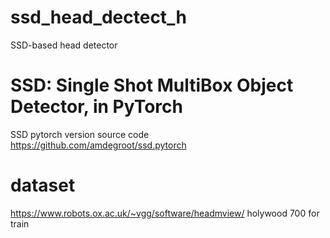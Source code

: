 # ssd_head_dectect_h
SSD-based head detector
# SSD: Single Shot MultiBox Object Detector, in PyTorch
SSD pytorch version source code
https://github.com/amdegroot/ssd.pytorch
# dataset
https://www.robots.ox.ac.uk/~vgg/software/headmview/
holywood 700 for train
